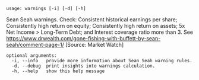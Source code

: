```text
usage: warnings [-i] [-d] [-h]
```

Sean Seah warnings. Check: Consistent historical earnings per share; Consistently high return on equity; Consistently high return on assets; 5x Net Income >
Long-Term Debt; and Interest coverage ratio more than 3. See https://www.drwealth.com/gone-fishing-with-buffett-by-sean-seah/comment-page-1/ [Source: Market
Watch]

```
optional arguments:
  -i, --info   provide more information about Sean Seah warning rules.
  -d, --debug  print insights into warnings calculation.
  -h, --help   show this help message
```
